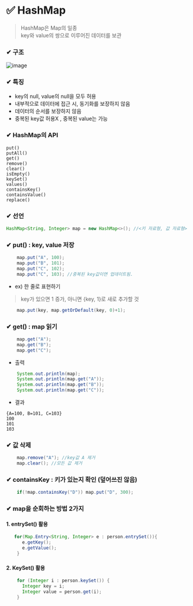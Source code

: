 # ✅ HashMap 
> HashMap은 Map의 일종       
> key와 value의 쌍으로 이루어진 데이터를 보관      

### ✔ 구조   
![image](https://user-images.githubusercontent.com/72757829/135703042-d0ba085b-b45b-4ccd-be6d-5ee99a5ec4ec.png)     

### ✔ 특징
- key의 null, value의 null을 모두 허용     
- 내부적으로 데이터에 접근 시, 동기화를 보장하지 않음
- 데이터의 순서를 보장하지 않음
- 중복된 key값 허용X , 중복된 value는 가능     

### ✔ HashMap의 API    
```
put()
putAll()
get()
remove()
clear()
isEmpty()
keySet()
values()
containsKey()
containsValue()
replace()
```

### ✔ 선언
```java
HashMap<String, Integer> map = new HashMap<>(); //<키 자료형, 값 자료형>
```

### ✔ put() : key, value 저장
```java
    map.put("A", 100);
    map.put("B", 101);
    map.put("C", 102);
    map.put("C", 103); //중복된 key값이면 업데이트됨.
```

- ex) 한 줄로 표현하기
> key가 있으면 1 증가, 아니면 {key, 1}로 새로 추가할 것    
```java
    map.put(key, map.getOrDefault(key, 0)+1);
```

### ✔ get() : map 읽기
```java
    map.get("A");
    map.get("B");
    map.get("C");
```
- 출력
```java
    System.out.println(map);
    System.out.println(map.get("A"));
    System.out.println(map.get("B"));
    System.out.println(map.get("C"));
```
- 결과
```
{A=100, B=101, C=103}
100
101
103
```    

### ✔ 값 삭제    
```java
    map.remove("A"); //key값 A 제거
    map.clear(); //모든 값 제거
```

### ✔ containsKey : 키가 있는지 확인 (덮어쓰진 않음)
```java
    if(!map.containsKey("D")) map.put("D", 300); 
```


### ✔ map을 순회하는 방법 2가지    
#### 1. entrySet() 활용     
```java
   for(Map.Entry<String, Integer> e : person.entrySet()){
      e.getKey();
      e.getValue();
    }
```   

#### 2. KeySet() 활용
```java 
    for (Integer i : person.keySet()) {
      Integer key = i;
      Integer value = person.get(i);
    }
```
